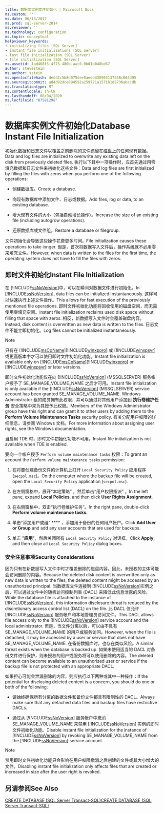 ```yaml
---
title: 数据库实例文件初始化 | Microsoft Docs
ms.custom: ''
ms.date: 06/13/2017
ms.prod: sql-server-2014
ms.reviewer: ''
ms.technology: configuration
ms.topic: conceptual
helpviewer_keywords:
- initializing files [SQL Server]
- instant file initializations [SQL Server]
- fast file initialization (SQL Server)
- file initialization [SQL Server]
ms.assetid: 1ad468f5-4f75-480b-aac6-0b01b048bd67
author: stevestein
ms.author: sstein
ms.openlocfilehash: dedd2c5b8d075dee8aeeb438904137558c664d95
ms.sourcegitcommit: ad4d92dce894592a259721a1571b1d8736abacdb
ms.translationtype: MT
ms.contentlocale: zh-CN
ms.lasthandoff: 08/04/2020
ms.locfileid: "87581298"
---
```

# <a name="database-instant-file-initialization"></a><span data-ttu-id="0e1e1-102">数据库实例文件初始化</span><span class="sxs-lookup"><span data-stu-id="0e1e1-102">Database Instant File Initialization</span></span>
  <span data-ttu-id="0e1e1-103">初始化数据和日志文件以覆盖之前删除的文件遗留在磁盘上的任何现有数据。</span><span class="sxs-lookup"><span data-stu-id="0e1e1-103">Data and log files are initialized to overwrite any existing data left on the disk from previously deleted files.</span></span> <span data-ttu-id="0e1e1-104">执行以下其中一项操作时，应首先通过用零填充数据和日志文件来初始化这些文件：</span><span class="sxs-lookup"><span data-stu-id="0e1e1-104">Data and log files are first initialized by filling the files with zeros when you perform one of the following operations:</span></span>  
  
-   <span data-ttu-id="0e1e1-105">创建数据库。</span><span class="sxs-lookup"><span data-stu-id="0e1e1-105">Create a database.</span></span>  
  
-   <span data-ttu-id="0e1e1-106">向现有数据库中添加文件、日志或数据。</span><span class="sxs-lookup"><span data-stu-id="0e1e1-106">Add files, log or data, to an existing database.</span></span>  
  
-   <span data-ttu-id="0e1e1-107">增大现有文件的大小（包括自动增长操作）。</span><span class="sxs-lookup"><span data-stu-id="0e1e1-107">Increase the size of an existing file (including autogrow operations).</span></span>  
  
-   <span data-ttu-id="0e1e1-108">还原数据库或文件组。</span><span class="sxs-lookup"><span data-stu-id="0e1e1-108">Restore a database or filegroup.</span></span>  
  
 <span data-ttu-id="0e1e1-109">文件初始化会导致这些操作花费更多时间。</span><span class="sxs-lookup"><span data-stu-id="0e1e1-109">File initialization causes these operations to take longer.</span></span> <span data-ttu-id="0e1e1-110">但是，首次将数据写入文件后，操作系统就不必用零来填充文件。</span><span class="sxs-lookup"><span data-stu-id="0e1e1-110">However, when data is written to the files for the first time, the operating system does not have to fill the files with zeros.</span></span>  
  
## <a name="instant-file-initialization"></a><span data-ttu-id="0e1e1-111">即时文件初始化</span><span class="sxs-lookup"><span data-stu-id="0e1e1-111">Instant File Initialization</span></span>  
 <span data-ttu-id="0e1e1-112">在 [!INCLUDE[ssNoVersion](../../includes/ssnoversion-md.md)]中，可以在瞬间对数据文件进行初始化。</span><span class="sxs-lookup"><span data-stu-id="0e1e1-112">In [!INCLUDE[ssNoVersion](../../includes/ssnoversion-md.md)], data files can be initialized instantaneously.</span></span> <span data-ttu-id="0e1e1-113">这样可以快速执行上述文件操作。</span><span class="sxs-lookup"><span data-stu-id="0e1e1-113">This allows for fast execution of the previously mentioned file operations.</span></span> <span data-ttu-id="0e1e1-114">即时文件初始化功能将回收使用的磁盘空间，而无需使用零填充空间。</span><span class="sxs-lookup"><span data-stu-id="0e1e1-114">Instant file initialization reclaims used disk space without filling that space with zeros.</span></span> <span data-ttu-id="0e1e1-115">相反，新数据写入文件时会覆盖磁盘内容。</span><span class="sxs-lookup"><span data-stu-id="0e1e1-115">Instead, disk content is overwritten as new data is written to the files.</span></span> <span data-ttu-id="0e1e1-116">日志文件不能立即初始化。</span><span class="sxs-lookup"><span data-stu-id="0e1e1-116">Log files cannot be initialized instantaneously.</span></span>  
  
> [!NOTE]  
>  <span data-ttu-id="0e1e1-117">只有在 [!INCLUDE[msCoName](../../includes/msconame-md.md)][!INCLUDE[winxppro](../../includes/winxppro-md.md)] 或 [!INCLUDE[winxpsvr](../../includes/winxpsvr-md.md)] 或更高版本中才可以使用即时文件初始化功能。</span><span class="sxs-lookup"><span data-stu-id="0e1e1-117">Instant file initialization is available only on [!INCLUDE[msCoName](../../includes/msconame-md.md)][!INCLUDE[winxppro](../../includes/winxppro-md.md)] or [!INCLUDE[winxpsvr](../../includes/winxpsvr-md.md)] or later versions.</span></span>  
  
 <span data-ttu-id="0e1e1-118">即时文件初始化功能仅在向 [!INCLUDE[ssNoVersion](../../includes/ssnoversion-md.md)] (MSSQLSERVER) 服务帐户授予了 SE_MANAGE_VOLUME_NAME 之后才可用。</span><span class="sxs-lookup"><span data-stu-id="0e1e1-118">Instant file initialization is only available if the [!INCLUDE[ssNoVersion](../../includes/ssnoversion-md.md)] (MSSQLSERVER) service account has been granted SE_MANAGE_VOLUME_NAME.</span></span> <span data-ttu-id="0e1e1-119">Windows Administrator 组的成员拥有此权限，并可以通过将其他用户添加到 **执行卷维护任务** 安全策略中来为其授予此权限。</span><span class="sxs-lookup"><span data-stu-id="0e1e1-119">Members of the Windows Administrator group have this right and can grant it to other users by adding them to the **Perform Volume Maintenance Tasks** security policy.</span></span> <span data-ttu-id="0e1e1-120">有关分配用户权限的详细信息，请参阅 Windows 文档。</span><span class="sxs-lookup"><span data-stu-id="0e1e1-120">For more information about assigning user rights, see the Windows documentation.</span></span>  
  
 <span data-ttu-id="0e1e1-121">当启用 TDE 时，即时文件初始化功能不可用。</span><span class="sxs-lookup"><span data-stu-id="0e1e1-121">Instant file initialization is not available when TDE is enabled.</span></span>  
  
 <span data-ttu-id="0e1e1-122">要向一个帐户授予 `Perform volume maintenance tasks` 权限：</span><span class="sxs-lookup"><span data-stu-id="0e1e1-122">To grant an account the `Perform volume maintenance tasks` permission:</span></span>  
  
1.  <span data-ttu-id="0e1e1-123">在将要创建备份文件的计算机上打开 `Local Security Policy` 应用程序 (`secpol.msc`)。</span><span class="sxs-lookup"><span data-stu-id="0e1e1-123">On the computer where the backup file will be created, open the `Local Security Policy` application (`secpol.msc`).</span></span>  
  
2.  <span data-ttu-id="0e1e1-124">在左侧窗格中，展开“本地策略” ，然后单击“用户权限指派” 。</span><span class="sxs-lookup"><span data-stu-id="0e1e1-124">In the left pane, expand **Local Policies**, and then click **User Rights Assignment**.</span></span>  
  
3.  <span data-ttu-id="0e1e1-125">在右侧窗格中，双击“执行卷维护任务”。</span><span class="sxs-lookup"><span data-stu-id="0e1e1-125">In the right pane, double-click **Perform volume maintenance tasks**.</span></span>  
  
4.  <span data-ttu-id="0e1e1-126">单击“添加用户或组” \*\*\*\* ，添加用于备份的任何用户帐户。</span><span class="sxs-lookup"><span data-stu-id="0e1e1-126">Click **Add User or Group** and add any user accounts that are used for backups.</span></span>  
  
5.  <span data-ttu-id="0e1e1-127">单击 "**应用**"，然后关闭所有 `Local Security Policy` 对话框。</span><span class="sxs-lookup"><span data-stu-id="0e1e1-127">Click **Apply**, and then close all `Local Security Policy` dialog boxes.</span></span>  
  
### <a name="security-considerations"></a><span data-ttu-id="0e1e1-128">安全注意事项</span><span class="sxs-lookup"><span data-stu-id="0e1e1-128">Security Considerations</span></span>  
 <span data-ttu-id="0e1e1-129">因为只有在新数据写入文件中时才覆盖删除的磁盘内容，因此，未授权的主体可能会访问删除的内容。</span><span class="sxs-lookup"><span data-stu-id="0e1e1-129">Because the deleted disk content is overwritten only as new data is written to the files, the deleted content might be accessed by an unauthorized principal.</span></span> <span data-ttu-id="0e1e1-130">当数据库文件连接到 [!INCLUDE[ssNoVersion](../../includes/ssnoversion-md.md)]实例之后，可以通过文件中的随机访问控制列表 (DACL) 来降低此信息泄露的风险。</span><span class="sxs-lookup"><span data-stu-id="0e1e1-130">While the database file is attached to the instance of [!INCLUDE[ssNoVersion](../../includes/ssnoversion-md.md)], this information disclosure threat is reduced by the discretionary access control list (DACL) on the file.</span></span> <span data-ttu-id="0e1e1-131">此 DACL 仅允许 [!INCLUDE[ssNoVersion](../../includes/ssnoversion-md.md)] 服务帐户和本地管理员访问文件。</span><span class="sxs-lookup"><span data-stu-id="0e1e1-131">This DACL allows file access only to the [!INCLUDE[ssNoVersion](../../includes/ssnoversion-md.md)] service account and the local administrator.</span></span> <span data-ttu-id="0e1e1-132">但是，当文件分离以后，可以由不具有 SE_MANAGE_VOLUME_NAME 的用户或服务访问。</span><span class="sxs-lookup"><span data-stu-id="0e1e1-132">However, when the file is detached, it may be accessed by a user or service that does not have SE_MANAGE_VOLUME_NAME.</span></span> <span data-ttu-id="0e1e1-133">在备份数据库时，也存在类似风险。</span><span class="sxs-lookup"><span data-stu-id="0e1e1-133">A similar threat exists when the database is backed up.</span></span> <span data-ttu-id="0e1e1-134">如果未使用适当的 DACL 对备份文件进行保护，则未授权的用户或服务将可以使用删除的内容。</span><span class="sxs-lookup"><span data-stu-id="0e1e1-134">The deleted content can become available to an unauthorized user or service if the backup file is not protected with an appropriate DACL.</span></span>  
  
 <span data-ttu-id="0e1e1-135">如果担心可能会泄漏删除的内容，则应执行以下两种或其中一种操作：</span><span class="sxs-lookup"><span data-stu-id="0e1e1-135">If the potential for disclosing deleted content is a concern, you should do one or both of the following:</span></span>  
  
-   <span data-ttu-id="0e1e1-136">请始终确保所有分离的数据文件和备份文件都具有限制性的 DACL。</span><span class="sxs-lookup"><span data-stu-id="0e1e1-136">Always make sure that any detached data files and backup files have restrictive DACLs.</span></span>  
  
-   <span data-ttu-id="0e1e1-137">通过从 [!INCLUDE[ssNoVersion](../../includes/ssnoversion-md.md)] 服务帐户中撤消 SE_MANAGE_VOLUME_NAME 来禁用 [!INCLUDE[ssNoVersion](../../includes/ssnoversion-md.md)] 实例的即时文件初始化功能。</span><span class="sxs-lookup"><span data-stu-id="0e1e1-137">Disable instant file initialization for the instance of [!INCLUDE[ssNoVersion](../../includes/ssnoversion-md.md)] by revoking SE_MANAGE_VOLUME_NAME from the [!INCLUDE[ssNoVersion](../../includes/ssnoversion-md.md)] service account.</span></span>  
  
> [!NOTE]  
>  <span data-ttu-id="0e1e1-138">禁用即时文件初始化功能只会影响在用户权限撤消之后创建的文件或其大小增大的文件。</span><span class="sxs-lookup"><span data-stu-id="0e1e1-138">Disabling instant file initialization only affects files that are created or increased in size after the user right is revoked.</span></span>  
  
## <a name="see-also"></a><span data-ttu-id="0e1e1-139">另请参阅</span><span class="sxs-lookup"><span data-stu-id="0e1e1-139">See Also</span></span>  
 [<span data-ttu-id="0e1e1-140">CREATE DATABASE (SQL Server Transact-SQL)</span><span class="sxs-lookup"><span data-stu-id="0e1e1-140">CREATE DATABASE &#40;SQL Server Transact-SQL&#41;</span></span>](/sql/t-sql/statements/create-database-sql-server-transact-sql)  
  
  
